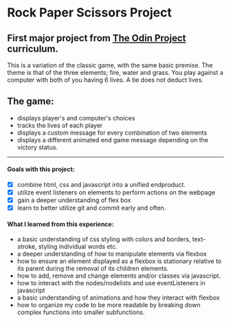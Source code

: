 
# Rock Paper Scissors Project
## First major project from [The Odin Project](https://www.theodinproject.com/paths/foundations/courses/foundations/lessons/revisiting-rock-paper-scissors) curriculum. 
This is a variation of the classic game, with the same basic premise. The theme is that of the three elements; fire, water and grass. You play against a computer with both of you having 6 lives. A tie does not deduct lives. 

## The game:
 - displays player's and computer's choices 
 - tracks the lives of each player  
 - displays a custom message for every combination of two elements 
 - displays a different animated end game message depending on the victory status.

--------------------

#### Goals with this project:
- [x] combine html, css and javascript into a unified endproduct. 
- [x] utilize event listeners on elements to perform actions on the webpage
- [x] gain a deeper understanding of flex box
- [x] learn to better utilize git and commit early and often.

#### What I learned from this experience: 
- a basic understanding of css styling with colors and borders, text-stroke, styling individual words etc.
- a deeper understanding of how to manipulate elements via flexbox
- how to ensure an element displayed as a flexbox is stationary relative to its parent during the removal of its children elements.
- how to add, remove and change elements and/or classes via javascript. 
- how to interact with the nodes/nodelists and use eventListeners in javascript  
- a basic understanding of animations and how they interact with flexbox
- how to organize my code to be more readable by breaking down complex functions into smaller subfunctions. 


